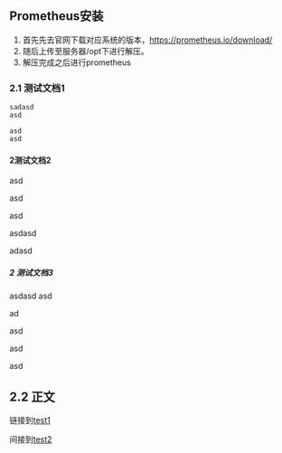 ## Prometheus安装

1. 首先先去官网下载对应系统的版本，https://prometheus.io/download/
2. 随后上传至服务器/opt下进行解压。
3. 解压完成之后进行prometheus



### 2.1 测试文档1

```
sadasd
asd

asd
asd
```



#### 2测试文档2

asd

asd



asd

asdasd

adasd

##### 2 测试文档3

asdasd
<span id = "test1"></span>
asd

ad

asd

asd

asd

## 2.2 正文

链接到[test1](#test1)

间接到[test2](2测试文档2)

